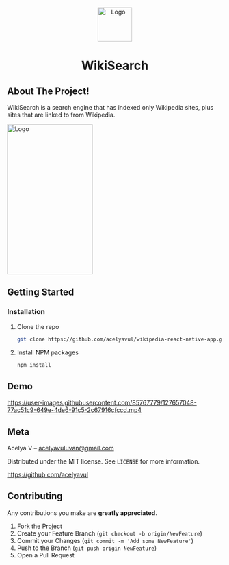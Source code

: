 <br />
<p align="center">
    <img src="https://user-images.githubusercontent.com/85767779/127647612-cf1f9d8b-5daa-4b4a-a7db-715b6bbdf868.png" alt="Logo" width="80" height="80">

  <h1 align="center">WikiSearch</h1>
  

## About The Project!


WikiSearch is a search engine that has indexed only Wikipedia sites, plus sites that are linked to from Wikipedia.

<img src="https://user-images.githubusercontent.com/85767779/127657547-ca4a23af-1cd8-4fcb-8098-4400dddb75d6.png" alt="Logo" width="200" height="350">


## Getting Started

### Installation

1. Clone the repo
   ```sh
   git clone https://github.com/acelyavul/wikipedia-react-native-app.git
   ```
2. Install NPM packages
   ```sh
   npm install
   ```

## Demo

https://user-images.githubusercontent.com/85767779/127657048-77ac51c9-649e-4de6-91c5-2c67916cfccd.mp4

## Meta

Acelya V – acelyavuluvan@gmail.com

Distributed under the MIT license. See ``LICENSE`` for more information.

https://github.com/acelyavul

## Contributing

Any contributions you make are **greatly appreciated**.

1. Fork the Project
2. Create your Feature Branch (`git checkout -b origin/NewFeature`)
3. Commit your Changes (`git commit -m 'Add some NewFeature'`)
4. Push to the Branch (`git push origin NewFeature`)
5. Open a Pull Request


